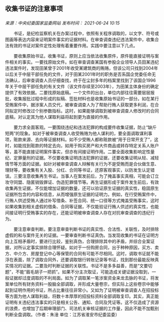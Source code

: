 ## 收集书证的注意事项

### 

_来源：中央纪委国家监委网站_ _发布时间： 2021-06-24 10:15_

　　书证，是纪检监察机关在办案过程中，依照有关程序调取的，以文字、符号或图画等表达内容来证明案件事实的证据材料。在审查调查违纪违法案件中，收集合法有效的书证对案件定性处理有着重要作用。实践中要注意以下几点。

　　要收集原始书证。收集书证，原则上应当依法收集原件，原件能直接证明与案件相关的事实。一要找原始文件。如在审查调查某国有参股企业领导人员田某违纪违法案件时，发现田某曾于2001年收受某建筑商的贿赂，但该公司只找到2004年以后关于中层干部任免的文件，对于田某2001年时的职务是否系国企党委任命无法确认，后审查调查人员仔细查找，终于在尘封多年的档案里找到了该国企1996年关于中层干部任免的有关文件（该文件存续至2003年），为田某主体身份的确定提供了有效依据。二要找原始底稿。一个文件的出台，单位内部往往需要层层报批，收集报批过程中形成的拟稿、签批材料也是收集原始书证的一部分。如在某行受贿案件中，据涉案人员交代，被审查调查人为了帮助行贿人获取更多利润，在合同拟定时修改过个别参数指标。这时，如果能够调取到被审查调查人修改时的合同底稿，对认定其为他人谋取利益将起到更为直接的作用。

　　要力求全面客观。一要围绕违纪和违法犯罪的构成要件收集证据，防止“缺斤短两”的现象。如对于被审查调查人收受贿赂为他人谋利的，要全面调取谋利事项，赃款来源、去向等证据材料。如不少受贿人都称赃款被“用于日常开支了”，这时，如能找到赃款的特定去向，如用于购买房产和大件商品或转存特定关系人账户等，虽不能直接证明案件事实，但亦有间接证明作用。二要全面收集影响定性量纪、定罪量刑的证据。不仅要收集证明违法犯罪的证据，还要收集证明从轻、减轻情节等方面的证据。如针对被审查调查人辩解有关行为不是受贿而是合伙做生意、理财等，要收集有关入股、分红、合同等书证，还原客观事实，以防发生认定错误。三要注意收集再生书证。当事人在案发前后，为了掩盖事实真相，可能会订立攻守同盟、隐匿销毁罪证、伪造犯罪情节等。再生证据形成于案件发生前后，有效收集再生证据，不仅能增加证据的数量，还可以验证原生证据的真实性，稳固原生证据所包含的内容和信息，从而增强原生证据的证明力。例如，在行受贿案件中，行贿人供述受贿人通过补写借条、补签合同、统一口径等方式掩盖受贿事实，这时如果收集到相关虚假的借条、合同等证据，不仅能验证行贿人供述的真实性，也能间接证明行受贿事实的存在，还能证明被审查调查人存在对抗审查调查的违纪行为。

　　要注意审查判断。要注意审查判断书证的真实性、合法性、关联性，及时排除虚假的和与案件无关的证据。一要审查判断书证真伪。当发现收集的书证在证明方向上互相矛盾时，要进行比较，鉴别真伪，合理排除其中的矛盾，并综合全案证据，对所认定事实排除合理怀疑。如对于一份购房合同，出于种种原因，买方、卖方、中介方、房屋登记中心等保管的合同有可能不尽相同。这时，调取书证就不能浮在表面，除了调取合同外，还要调取银行转账记录等书证，找到那份最能反映真实情况的证据。二要及时判断证据的关联性。书证不是多多益善，而是“文要切题”，不能“眉毛胡子一把抓”。如果不分主次取证，可能造成关键证据没取到，一般证据却过度调取的不利局面。如为了调取某一笔涉案资金来龙去脉的书证，将发案单位所有财务资料一股脑全部调取，并形成大量卷宗，但实际上这些卷宗中能够起到证明作用的书证，所占比重往往非常小。又如为了证明被审查调查人在招投标等方面为他人谋取利益，将数十本厚厚的招投标资料全部调取复印。其实，真正能证明有关违纪违法事实的只是相关公告、通知、合同及凭证等。这不仅造成了资源的浪费，也增加了后期审理部门、司法机关审核证据的工作量，因此不能不加甄别判断全盘调取。（作者：朱淦 单位：江苏省淮安市纪委监委）